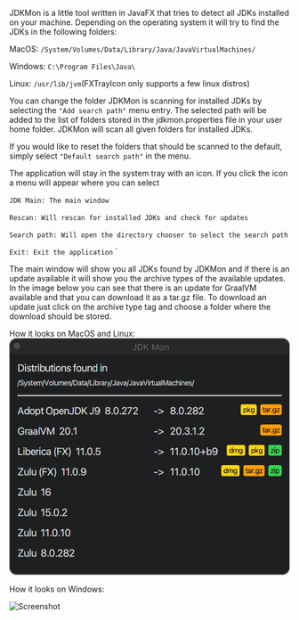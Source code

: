 JDKMon is a little tool written in JavaFX that tries to detect all JDKs installed
on your machine. Depending on the operating system it will try to find the JDKs
in the following folders:

MacOS: `/System/Volumes/Data/Library/Java/JavaVirtualMachines/`

Windows: `C:\Program Files\Java\`

Linux: `/usr/lib/jvm`(FXTrayIcon only supports a few linux distros) 

You can change the folder JDKMon is scanning for installed JDKs by selecting
the `"Add search path"` menu entry. The selected path will be added to the list of 
folders stored in the jdkmon.properties file in your user home folder.
JDKMon will scan all given folders for installed JDKs. 

If you would like to reset the folders that should be scanned to the default, simply
select `"Default search path"` in the menu.

The application will stay in the system tray with an icon. If you click the icon
a menu will appear where you can select


`JDK Main: The main window`

`Rescan: Will rescan for installed JDKs and check for updates`

`Search path: Will open the directory chooser to select the search path`

`Exit: Exit the application`
`

The main window will show you all JDKs found by JDKMon and if there is an
update available it will show you the archive types of the available updates.
In the image below you can see that there is an update for GraalVM available
and that you can download it as a tar.gz file.
To download an update just click on the archive type tag and choose a folder
where the download should be stored.

How it looks on MacOS and Linux:
![Screenshot](banner.jpg)


How it looks on Windows:

![Screenshot](https://github.com/HanSolo/jfxcentral-data/raw/JDKMon/downloads/jdkmon/screenshot_win.png)